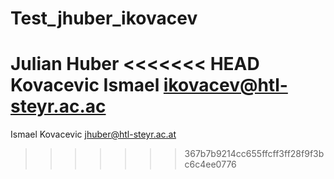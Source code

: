 # Test_jhuber_ikovacev
Julian Huber
<<<<<<< HEAD
Kovacevic Ismael
ikovacev@htl-steyr.ac.ac
=======
Ismael Kovacevic
jhuber@htl-steyr.ac.at
>>>>>>> 367b7b9214cc655ffcff3ff28f9f3bc6c4ee0776
